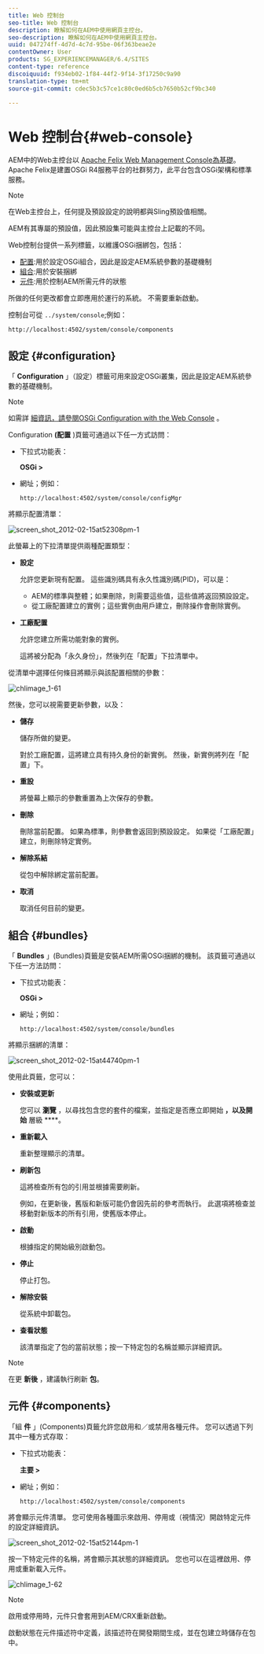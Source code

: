 ```yaml
---
title: Web 控制台
seo-title: Web 控制台
description: 瞭解如何在AEM中使用網頁主控台。
seo-description: 瞭解如何在AEM中使用網頁主控台。
uuid: 047274ff-4d7d-4c7d-95be-06f363beae2e
contentOwner: User
products: SG_EXPERIENCEMANAGER/6.4/SITES
content-type: reference
discoiquuid: f934eb02-1f84-44f2-9f14-3f17250c9a90
translation-type: tm+mt
source-git-commit: cdec5b3c57ce1c80c0ed6b5cb7650b52cf9bc340

---
```



# Web 控制台{#web-console}

AEM中的Web主控台以 [Apache Felix Web Management Console為基礎](https://felix.apache.org/documentation/subprojects/apache-felix-web-console.html)。 Apache Felix是建置OSGi R4服務平台的社群努力，此平台包含OSGi架構和標準服務。

>[!NOTE]
>
>在Web主控台上，任何提及預設設定的說明都與Sling預設值相關。
>
>AEM有其專屬的預設值，因此預設集可能與主控台上記載的不同。

Web控制台提供一系列標籤，以維護OSGi捆綁包，包括：

* [配置](#configuration):用於設定OSGi組合，因此是設定AEM系統參數的基礎機制
* [組合](#bundles):用於安裝捆綁
* [元件](#components):用於控制AEM所需元件的狀態

所做的任何更改都會立即應用於運行的系統。 不需要重新啟動。

控制台可從 `../system/console`;例如：

`http://localhost:4502/system/console/components`

## 設定 {#configuration}

「 **Configuration** 」（設定）標籤可用來設定OSGi叢集，因此是設定AEM系統參數的基礎機制。

>[!NOTE]
>
>如需詳 [細資訊，請參閱OSGi Configuration with the Web Console](/help/sites-deploying/configuring-osgi.md#osgi-configuration-with-the-web-console) 。

Configuration **(配置** )頁籤可通過以下任一方式訪問：

* 下拉式功能表：

   **OSGi >**

* 網址；例如：

   `http://localhost:4502/system/console/configMgr`

將顯示配置清單：

![screen_shot_2012-02-15at52308pm-1](assets/screen_shot_2012-02-15at52308pm-1.png)

此螢幕上的下拉清單提供兩種配置類型：

* **設定**

   允許您更新現有配置。 這些識別碼具有永久性識別碼(PID)，可以是：

   * AEM的標準與整體；如果刪除，則需要這些值，這些值將返回預設設定。
   * 從工廠配置建立的實例；這些實例由用戶建立，刪除操作會刪除實例。

* **工廠配置**

   允許您建立所需功能對象的實例。

   這將被分配為「永久身份」，然後列在「配置」下拉清單中。

從清單中選擇任何條目將顯示與該配置相關的參數：

![chlimage_1-61](assets/chlimage_1-61.png)

然後，您可以視需要更新參數，以及：

* **儲存**

   儲存所做的變更。

   對於工廠配置，這將建立具有持久身份的新實例。 然後，新實例將列在「配置」下。

* **重設**

   將螢幕上顯示的參數重置為上次保存的參數。

* **刪除**

   刪除當前配置。 如果為標準，則參數會返回到預設設定。 如果從「工廠配置」建立，則刪除特定實例。

* **解除系結**

   從包中解除綁定當前配置。

* **取消**

   取消任何目前的變更。

## 組合 {#bundles}

「 **Bundles** 」(Bundles)頁籤是安裝AEM所需OSGi捆綁的機制。 該頁籤可通過以下任一方法訪問：

* 下拉式功能表：

   **OSGi >**

* 網址；例如：

   `http://localhost:4502/system/console/bundles`

將顯示捆綁的清單：

![screen_shot_2012-02-15at44740pm-1](assets/screen_shot_2012-02-15at44740pm-1.png)

使用此頁籤，您可以：

* **安裝或更新**

   您可以 **瀏覽** ，以尋找包含您的套件的檔案，並指定是否應立即開始 **，以及開始** 層級 ****。

* **重新載入**

   重新整理顯示的清單。

* **刷新包**

   這將檢查所有包的引用並根據需要刷新。

   例如，在更新後，舊版和新版可能仍會因先前的參考而執行。 此選項將檢查並移動對新版本的所有引用，使舊版本停止。

* **啟動**

   根據指定的開始級別啟動包。

* **停止**

   停止打包。

* **解除安裝**

   從系統中卸載包。

* **查看狀態**

   該清單指定了包的當前狀態；按一下特定包的名稱並顯示詳細資訊。

>[!NOTE]
>
>在更 **新後** ，建議執行刷新 **包**。

## 元件 {#components}

「組 **件** 」(Components)頁籤允許您啟用和／或禁用各種元件。 您可以透過下列其中一種方式存取：

* 下拉式功能表：

   **主要 >**

* 網址；例如：

   `http://localhost:4502/system/console/components`

將會顯示元件清單。 您可使用各種圖示來啟用、停用或（視情況）開啟特定元件的設定詳細資訊。

![screen_shot_2012-02-15at52144pm-1](assets/screen_shot_2012-02-15at52144pm-1.png)

按一下特定元件的名稱，將會顯示其狀態的詳細資訊。 您也可以在這裡啟用、停用或重新載入元件。

![chlimage_1-62](assets/chlimage_1-62.png)

>[!NOTE]
>
>啟用或停用時，元件只會套用到AEM/CRX重新啟動。
>
>啟動狀態在元件描述符中定義，該描述符在開發期間生成，並在包建立時儲存在包中。

